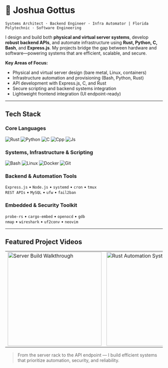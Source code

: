 # 👾 Joshua Gottus
`Systems Architect · Backend Engineer · Infra Automator | Florida Polytechnic · Software Engineering`

I design and build both **physical and virtual server systems**, develop **robust backend APIs**, and automate infrastructure using **Rust, Python, C, Bash**, and **Express.js**. My projects bridge the gap between hardware and software—powering systems that are efficient, scalable, and secure.

**Key Areas of Focus:**
- Physical and virtual server design (bare metal, Linux, containers)
- Infrastructure automation and provisioning (Bash, Python, Rust)
- API development with Express.js, C, and Rust
- Secure scripting and backend systems integration
- Lightweight frontend integration (UI endpoint-ready)

---

## Tech Stack

### Core Languages  
![Rust](https://skillicons.dev/icons?i=rust) ![Python](https://skillicons.dev/icons?i=py) ![C](https://skillicons.dev/icons?i=c) ![Cpp](https://skillicons.dev/icons?i=cpp) ![Js](https://skillicons.dev/icons?i=js)

### Systems, Infrastructure & Scripting  
![Bash](https://skillicons.dev/icons?i=bash) ![Linux](https://skillicons.dev/icons?i=linux) ![Docker](https://skillicons.dev/icons?i=docker) ![Git](https://skillicons.dev/icons?i=git)

### Backend & Automation Tools  
`Express.js` • `Node.js` • `systemd` • `cron` • `tmux`  
`REST APIs` • `MySQL` • `ufw` • `fail2ban`

### Embedded & Security Toolkit  
`probe-rs` • `cargo-embed` • `openocd` • `gdb`  
`nmap` • `wireshark` • `uf2conv` • `neovim`

---

## Featured Project Videos

<table>
  <tr>
    <td>
      <a href="https://www.youtube.com/watch?v=VIDEO_ID_1" target="_blank">
        <img src="https://img.youtube.com/vi/VIDEO_ID_1/hqdefault.jpg" alt="Server Build Walkthrough" width="300"/>
      </a>
    </td>
    <td>
      <a href="https://www.youtube.com/watch?v=VIDEO_ID_2" target="_blank">
        <img src="https://img.youtube.com/vi/VIDEO_ID_2/hqdefault.jpg" alt="Rust Automation System" width="300"/>
      </a>
    </td>
  </tr>
</table>

> From the server rack to the API endpoint — I build efficient systems that prioritize automation, security, and reliability.

<div align="center">

</div>
